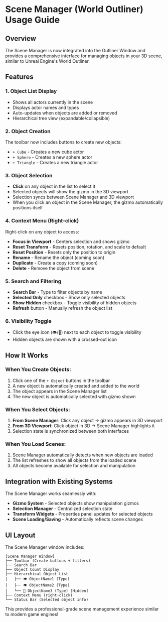 # Scene Manager (World Outliner) Usage Guide

## Overview
The Scene Manager is now integrated into the Outliner Window and provides a comprehensive interface for managing objects in your 3D scene, similar to Unreal Engine's World Outliner.

## Features

### 1. **Object List Display**
- Shows all actors currently in the scene
- Displays actor names and types
- Auto-updates when objects are added or removed
- Hierarchical tree view (expandable/collapsible)

### 2. **Object Creation**
The toolbar now includes buttons to create new objects:
- `+ Cube` - Creates a new cube actor
- `+ Sphere` - Creates a new sphere actor  
- `+ Triangle` - Creates a new triangle actor

### 3. **Object Selection**
- **Click** on any object in the list to select it
- Selected objects will show the gizmo in the 3D viewport
- Selection syncs between Scene Manager and 3D viewport
- When you click an object in the Scene Manager, the gizmo automatically positions itself

### 4. **Context Menu (Right-click)**
Right-click on any object to access:
- **Focus in Viewport** - Centers selection and shows gizmo
- **Reset Transform** - Resets position, rotation, and scale to default
- **Reset Position** - Resets only the position to origin
- **Rename** - Rename the object (coming soon)
- **Duplicate** - Create a copy (coming soon)
- **Delete** - Remove the object from scene

### 5. **Search and Filtering**
- **Search Bar** - Type to filter objects by name
- **Selected Only** checkbox - Show only selected objects
- **Show Hidden** checkbox - Toggle visibility of hidden objects
- **Refresh** button - Manually refresh the object list

### 6. **Visibility Toggle**
- Click the eye icon (👁/🚫) next to each object to toggle visibility
- Hidden objects are shown with a crossed-out icon

## How It Works

### When You Create Objects:
1. Click one of the `+ Object` buttons in the toolbar
2. A new object is automatically created and added to the world
3. The object appears in the Scene Manager list
4. The new object is automatically selected with gizmo shown

### When You Select Objects:
1. **From Scene Manager**: Click any object → gizmo appears in 3D viewport
2. **From 3D Viewport**: Click object in 3D → Scene Manager highlights it
3. Selection state is synchronized between both interfaces

### When You Load Scenes:
1. Scene Manager automatically detects when new objects are loaded
2. The list refreshes to show all objects from the loaded scene
3. All objects become available for selection and manipulation

## Integration with Existing Systems

The Scene Manager works seamlessly with:
- **Gizmo System** - Selected objects show manipulation gizmos
- **Selection Manager** - Centralized selection state
- **Transform Widgets** - Properties panel updates for selected objects
- **Scene Loading/Saving** - Automatically reflects scene changes

## UI Layout
The Scene Manager window includes:
```
[Scene Manager Window]
├── Toolbar (Create buttons + filters)
├── Search Bar
├── Object Count Display  
├── Hierarchical Object List
│   ├── 👁 ObjectName1 (Type)
│   ├── 👁 ObjectName2 (Type)
│   └── 🚫 ObjectName3 (Type) [Hidden]
├── Context Menu (right-click)
└── Status Bar (Selected object info)
```

This provides a professional-grade scene management experience similar to modern game engines!